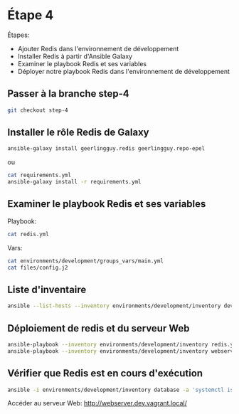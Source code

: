 # Étape 4

Étapes:

* Ajouter Redis dans l'environnement de développement
* Installer Redis à partir d'Ansible Galaxy
* Examiner le playbook Redis et ses variables
* Déployer notre playbook Redis dans l'environnement de développement

## Passer à la branche step-4

```bash
git checkout step-4
```

## Installer le rôle Redis de Galaxy

```bash
ansible-galaxy install geerlingguy.redis geerlingguy.repo-epel
```

ou

```bash
cat requirements.yml
ansible-galaxy install -r requirements.yml
```

## Examiner le playbook Redis et ses variables

Playbook:

```bash
cat redis.yml
```

Vars:

```bash
cat environments/development/groups_vars/main.yml
cat files/config.j2
```

## Liste d'inventaire

```bash
ansible --list-hosts --inventory environments/development/inventory development
```

## Déploiement de redis et du serveur Web

```bash
ansible-playbook --inventory environments/development/inventory redis.yml
ansible-playbook --inventory environments/development/inventory webserver.yml
```

## Vérifier que Redis est en cours d'exécution


```bash
ansible -i environments/development/inventory database -a 'systemctl is-active redis'
```

Accéder au serveur Web: http://webserver.dev.vagrant.local/
